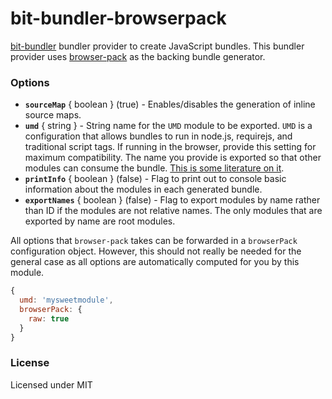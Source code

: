 # bit-bundler-browserpack
[bit-bundler](https://github.com/MiguelCastillo/bit-bundler) bundler provider to create JavaScript bundles. This bundler provider uses [browser-pack](https://github.com/substack/browser-pack) as the backing bundle generator.

### Options

- **`sourceMap`** { boolean } (true) - Enables/disables the generation of inline source maps.
- **`umd`** { string } - String name for the `UMD` module to be exported. `UMD` is a configuration that allows bundles to run in node.js, requirejs, and traditional script tags. If running in the browser, provide this setting for maximum compatibility. The name you provide is exported so that other modules can consume the bundle. [This is some literature on it](https://github.com/umdjs/umd).
- **`printInfo`** { boolean } (false) - Flag to print out to console basic information about the modules in each generated bundle.
- **`exportNames`** { boolean } (false) - Flag to export modules by name rather than ID if the modules are not relative names. The only modules that are exported by name are root modules.

All options that `browser-pack` takes can be forwarded in a `browserPack` configuration object. However, this should not really be needed for the general case as all options are automatically computed for you by this module.

``` javascript
{
  umd: 'mysweetmodule',
  browserPack: {
    raw: true
  }
}
```

### License

Licensed under MIT
